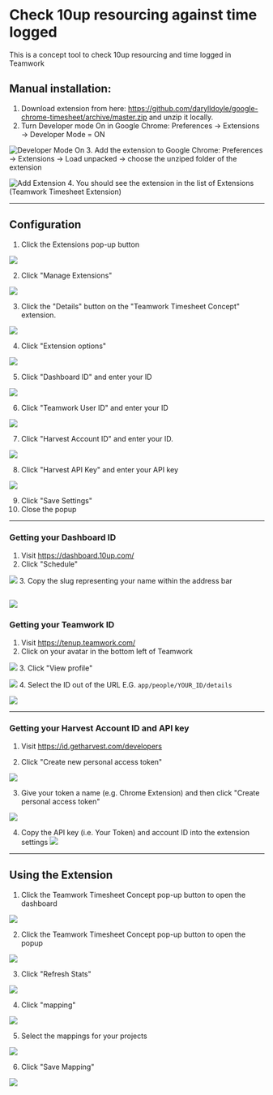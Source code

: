 # Check 10up resourcing against time logged
This is a concept tool to check 10up resourcing and time logged in Teamwork

## Manual installation: ##
1. Download extension from here: https://github.com/darylldoyle/google-chrome-timesheet/archive/master.zip and unzip it locally.
2. Turn Developer mode On in Google Chrome: Preferences -> Extensions -> Developer Mode = ON

![Developer Mode On](images/developer_mode.png)
3. Add the extension to Google Chrome: Preferences -> Extensions -> Load unpacked -> choose the unziped folder of the extension

![Add Extension](images/add_extension.png)
4. You should see the extension in the list of Extensions (Teamwork Timesheet Extension)

- - - -

## Configuration

1. Click the Extensions pop-up button

![](https://ajeuwbhvhr.cloudimg.io/colony-recorder.s3.amazonaws.com/files/2024-07-10/f263f8d4-6802-4159-9c5d-d44d41f782ff/ascreenshot.jpeg?tl_px=1060,0&br_px=1920,480&force_format=png&width=860&wat_scale=76&wat=1&wat_opacity=0.7&wat_gravity=northwest&wat_url=https://colony-recorder.s3.us-west-1.amazonaws.com/images/watermarks/FB923C_standard.png&wat_pad=586,62)


2. Click "Manage Extensions"

![](https://ajeuwbhvhr.cloudimg.io/colony-recorder.s3.amazonaws.com/files/2024-07-10/4feccad8-2703-4f13-8927-6ff0697b7b91/ascreenshot.jpeg?tl_px=1053,386&br_px=1913,867&force_format=png&width=860&wat_scale=76&wat=1&wat_opacity=0.7&wat_gravity=northwest&wat_url=https://colony-recorder.s3.us-west-1.amazonaws.com/images/watermarks/FB923C_standard.png&wat_pad=402,212)


3. Click the "Details" button on the "Teamwork Timesheet Concept" extension.

![](https://ajeuwbhvhr.cloudimg.io/colony-recorder.s3.amazonaws.com/files/2024-07-10/d0bec4dc-f5fa-4eee-9237-e3634ad81f4d/ascreenshot.jpeg?tl_px=446,261&br_px=1306,742&force_format=png&width=860&wat_scale=76&wat=1&wat_opacity=0.7&wat_gravity=northwest&wat_url=https://colony-recorder.s3.us-west-1.amazonaws.com/images/watermarks/FB923C_standard.png&wat_pad=402,212)


4. Click "Extension options"

![](https://ajeuwbhvhr.cloudimg.io/colony-recorder.s3.amazonaws.com/files/2024-07-10/5929cf47-c6d6-4dc1-94b8-e84d2ca171fc/ascreenshot.jpeg?tl_px=255,599&br_px=1115,1080&force_format=png&width=860&wat_scale=76&wat=1&wat_opacity=0.7&wat_gravity=northwest&wat_url=https://colony-recorder.s3.us-west-1.amazonaws.com/images/watermarks/FB923C_standard.png&wat_pad=402,274)


5. Click "Dashboard ID" and enter your ID

![](images/dashboard_id.png)


6. Click "Teamwork User ID" and enter your ID

![](images/teamwork_user_id.png)

7. Click "Harvest Account ID" and enter your ID.

![](images/harvest_account_id.png)

8. Click "Harvest API Key" and enter your API key

![](images/harvest_api_key.png)

9. Click "Save Settings"
10. Close the popup

 ---
### Getting your Dashboard ID

1. Visit <https://dashboard.10up.com/>
2. Click "Schedule"

![](https://ajeuwbhvhr.cloudimg.io/colony-recorder.s3.amazonaws.com/files/2024-07-10/b094d1f5-e061-413d-874a-b7773d657725/ascreenshot.jpeg?tl_px=518,175&br_px=1378,656&force_format=png&width=860&wat_scale=76&wat=1&wat_opacity=0.7&wat_gravity=northwest&wat_url=https://colony-recorder.s3.us-west-1.amazonaws.com/images/watermarks/FB923C_standard.png&wat_pad=402,212)
3. Copy the slug representing your name within the address bar

![](https://ajeuwbhvhr.cloudimg.io/colony-recorder.s3.amazonaws.com/files/2024-07-10/e0a87fad-4a13-4ad7-97a1-f4bb312d1449/ascreenshot.jpeg?tl_px=0,0&br_px=859,480&force_format=png&width=860&wat_scale=76&wat=1&wat_opacity=0.7&wat_gravity=northwest&wat_url=https://colony-recorder.s3.us-west-1.amazonaws.com/images/watermarks/FB923C_standard.png&wat_pad=364,62)
---
### Getting your Teamwork ID

1. Visit <https://tenup.teamwork.com/>
2. Click on your avatar in the bottom left of Teamwork

![](https://ajeuwbhvhr.cloudimg.io/colony-recorder.s3.amazonaws.com/files/2024-07-10/5192cc7e-0913-4f6b-ba8c-f09d963cb7ac/ascreenshot.jpeg?tl_px=0,599&br_px=859,1080&force_format=png&width=860&wat_scale=76&wat=1&wat_opacity=0.7&wat_gravity=northwest&wat_url=https://colony-recorder.s3.us-west-1.amazonaws.com/images/watermarks/FB923C_standard.png&wat_pad=85,412)
3. Click "View profile"

![](https://ajeuwbhvhr.cloudimg.io/colony-recorder.s3.amazonaws.com/files/2024-07-10/0a0420ac-52bc-4a69-803b-2769e16c0a63/ascreenshot.jpeg?tl_px=0,479&br_px=859,960&force_format=png&width=860&wat_scale=76&wat=1&wat_opacity=0.7&wat_gravity=northwest&wat_url=https://colony-recorder.s3.us-west-1.amazonaws.com/images/watermarks/FB923C_standard.png&wat_pad=246,212)
4. Select the ID out of the URL E.G. `app/people/YOUR_ID/details`

![](https://ajeuwbhvhr.cloudimg.io/colony-recorder.s3.amazonaws.com/files/2024-07-10/01b7480a-1a12-4172-a8a1-d31026a866d4/user_cropped_screenshot.jpeg?tl_px=16,0&br_px=875,480&force_format=png&width=860&wat_scale=76&wat=1&wat_opacity=0.7&wat_gravity=northwest&wat_url=https://colony-recorder.s3.us-west-1.amazonaws.com/images/watermarks/FB923C_standard.png&wat_pad=402,34)

---
### Getting your Harvest Account ID and API key

1. Visit https://id.getharvest.com/developers

2. Click "Create new personal access token"

![](images/personal_access_token.png)

3. Give your token a name (e.g. Chrome Extension) and then click "Create personal access token"

![](images/token_name.png)

4. Copy the API key (i.e. Your Token) and account ID into the extension settings
![](images/harvest.png)

---

## Using the Extension

1. Click the Teamwork Timesheet Concept pop-up button to open the dashboard

![](https://ajeuwbhvhr.cloudimg.io/colony-recorder.s3.amazonaws.com/files/2024-07-10/2c3767d1-49b3-4c41-8440-fd14e742d08b/ascreenshot.jpeg?tl_px=1060,0&br_px=1920,480&force_format=png&width=860&wat_scale=76&wat=1&wat_opacity=0.7&wat_gravity=northwest&wat_url=https://colony-recorder.s3.us-west-1.amazonaws.com/images/watermarks/FB923C_standard.png&wat_pad=537,63)


2. Click the Teamwork Timesheet Concept pop-up button to open the popup

![](https://ajeuwbhvhr.cloudimg.io/colony-recorder.s3.amazonaws.com/files/2024-07-10/00709676-a405-4ffc-b122-fd97fbae4e44/ascreenshot.jpeg?tl_px=1060,0&br_px=1920,480&force_format=png&width=860&wat_scale=76&wat=1&wat_opacity=0.7&wat_gravity=northwest&wat_url=https://colony-recorder.s3.us-west-1.amazonaws.com/images/watermarks/FB923C_standard.png&wat_pad=541,64)


3. Click "Refresh Stats"

![](https://ajeuwbhvhr.cloudimg.io/colony-recorder.s3.amazonaws.com/files/2024-07-10/32e6341c-8c5e-41f8-a308-02e7325844fe/ascreenshot.jpeg?tl_px=1012,0&br_px=1872,480&force_format=png&width=860&wat_scale=76&wat=1&wat_opacity=0.7&wat_gravity=northwest&wat_url=https://colony-recorder.s3.us-west-1.amazonaws.com/images/watermarks/FB923C_standard.png&wat_pad=402,185)


4. Click "mapping"

![](https://ajeuwbhvhr.cloudimg.io/colony-recorder.s3.amazonaws.com/files/2024-07-10/f4674ead-0694-4e66-8293-5cf4e44d590f/ascreenshot.jpeg?tl_px=525,417&br_px=1385,898&force_format=png&width=860&wat_scale=76&wat=1&wat_opacity=0.7&wat_gravity=northwest&wat_url=https://colony-recorder.s3.us-west-1.amazonaws.com/images/watermarks/FB923C_standard.png&wat_pad=402,212)


5. Select the mappings for your projects

![](https://ajeuwbhvhr.cloudimg.io/colony-recorder.s3.amazonaws.com/files/2024-07-10/91db7cf7-85e3-46af-b945-9a02c711047a/ascreenshot.jpeg?tl_px=538,541&br_px=1398,1022&force_format=png&width=860&wat_scale=76&wat=1&wat_opacity=0.7&wat_gravity=northwest&wat_url=https://colony-recorder.s3.us-west-1.amazonaws.com/images/watermarks/FB923C_standard.png&wat_pad=402,212)


6. Click "Save Mapping"

![](https://ajeuwbhvhr.cloudimg.io/colony-recorder.s3.amazonaws.com/files/2024-07-10/8de0de89-cad8-41b8-8361-ca7e1b6d9471/user_cropped_screenshot.jpeg?tl_px=55,241&br_px=915,722&force_format=png&width=860&wat_scale=76&wat=1&wat_opacity=0.7&wat_gravity=northwest&wat_url=https://colony-recorder.s3.us-west-1.amazonaws.com/images/watermarks/FB923C_standard.png&wat_pad=402,246)
